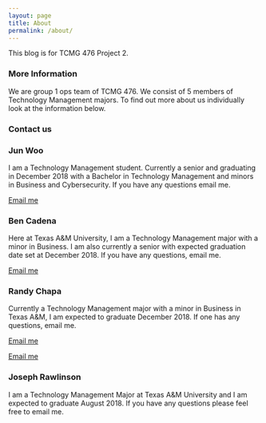 ```yaml
---
layout: page
title: About
permalink: /about/
---
```


This blog is for TCMG 476 Project 2. 

### More Information

We are group 1 ops team of TCMG 476. We consist of 5 members of Technology Management majors. To find out more
about us individually look at the information below.

### Contact us

<h3>Jun Woo</h3>
<p>I am a Technology Management student. Currently a senior and graduating in December 2018 with a Bachelor in Technology Management
and minors in Business and Cybersecurity. If you have any questions email me.</p>

[Email me](mailto:jwoo6569@tamu.edu)

<h3>Ben Cadena</h3>
<p>Here at Texas A&M University, I am a Technology Management major with a minor in Business. I am also currently a senior with expected graduation date set at December 2018. If you have any questions, email me.</p>

[Email me](mailto:bcadena@tamu.edu)

<h3>Randy Chapa</h3>
<p>Currently a Technology Management major with a minor in Business in Texas A&M, I am expected to graduate December 2018. If one has any questions, email me.</p>

[Email me](mailto:rlc-a8m@tamu.edu)


[Email me](mailto:joerawlinson@tamu.edu)

<h3>Joseph Rawlinson</h3>
<p>I am a Technology Management Major at Texas A&M University and I am expected to graduate August 2018. If you have any questions please feel free to email me.</p>

